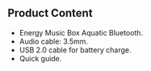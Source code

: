 ## Product Content

- Energy Music Box Aquatic Bluetooth.
- Audio cable: 3.5mm.
- USB 2.0 cable for battery charge.
- Quick guide.

